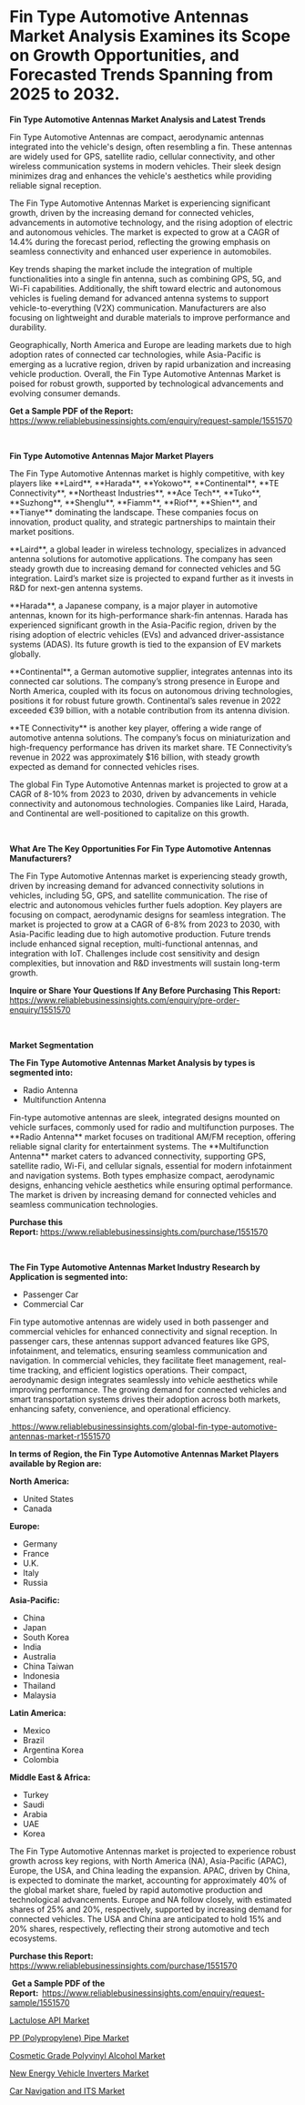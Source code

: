 <p><h1>Fin Type Automotive Antennas Market Analysis Examines its Scope on Growth Opportunities, and Forecasted Trends Spanning from 2025 to 2032.</h1></p><p><strong>Fin Type Automotive Antennas Market Analysis and Latest Trends</strong></p>
<p><p>Fin Type Automotive Antennas are compact, aerodynamic antennas integrated into the vehicle's design, often resembling a fin. These antennas are widely used for GPS, satellite radio, cellular connectivity, and other wireless communication systems in modern vehicles. Their sleek design minimizes drag and enhances the vehicle's aesthetics while providing reliable signal reception.</p><p>The Fin Type Automotive Antennas Market is experiencing significant growth, driven by the increasing demand for connected vehicles, advancements in automotive technology, and the rising adoption of electric and autonomous vehicles. The market is expected to grow at a CAGR of 14.4% during the forecast period, reflecting the growing emphasis on seamless connectivity and enhanced user experience in automobiles.</p><p>Key trends shaping the market include the integration of multiple functionalities into a single fin antenna, such as combining GPS, 5G, and Wi-Fi capabilities. Additionally, the shift toward electric and autonomous vehicles is fueling demand for advanced antenna systems to support vehicle-to-everything (V2X) communication. Manufacturers are also focusing on lightweight and durable materials to improve performance and durability.</p><p>Geographically, North America and Europe are leading markets due to high adoption rates of connected car technologies, while Asia-Pacific is emerging as a lucrative region, driven by rapid urbanization and increasing vehicle production. Overall, the Fin Type Automotive Antennas Market is poised for robust growth, supported by technological advancements and evolving consumer demands.</p></p>
<p><strong>Get a Sample PDF of the Report:&nbsp;</strong> <a href="https://www.reliablebusinessinsights.com/enquiry/request-sample/1551570?utm_campaign=1877&utm_medium=2&utm_source=Github&utm_content=ia&utm_term=23012025&utm_id=fin-type-automotive-antennas">https://www.reliablebusinessinsights.com/enquiry/request-sample/1551570</a></p>
<p>&nbsp;</p>
<p><strong>Fin Type Automotive Antennas Major Market Players</strong></p>
<p><p>The Fin Type Automotive Antennas market is highly competitive, with key players like **Laird**, **Harada**, **Yokowo**, **Continental**, **TE Connectivity**, **Northeast Industries**, **Ace Tech**, **Tuko**, **Suzhong**, **Shenglu**, **Fiamm**, **Riof**, **Shien**, and **Tianye** dominating the landscape. These companies focus on innovation, product quality, and strategic partnerships to maintain their market positions.</p><p>**Laird**, a global leader in wireless technology, specializes in advanced antenna solutions for automotive applications. The company has seen steady growth due to increasing demand for connected vehicles and 5G integration. Laird’s market size is projected to expand further as it invests in R&D for next-gen antenna systems.</p><p>**Harada**, a Japanese company, is a major player in automotive antennas, known for its high-performance shark-fin antennas. Harada has experienced significant growth in the Asia-Pacific region, driven by the rising adoption of electric vehicles (EVs) and advanced driver-assistance systems (ADAS). Its future growth is tied to the expansion of EV markets globally.</p><p>**Continental**, a German automotive supplier, integrates antennas into its connected car solutions. The company’s strong presence in Europe and North America, coupled with its focus on autonomous driving technologies, positions it for robust future growth. Continental’s sales revenue in 2022 exceeded €39 billion, with a notable contribution from its antenna division.</p><p>**TE Connectivity** is another key player, offering a wide range of automotive antenna solutions. The company’s focus on miniaturization and high-frequency performance has driven its market share. TE Connectivity’s revenue in 2022 was approximately $16 billion, with steady growth expected as demand for connected vehicles rises.</p><p>The global Fin Type Automotive Antennas market is projected to grow at a CAGR of 8-10% from 2023 to 2030, driven by advancements in vehicle connectivity and autonomous technologies. Companies like Laird, Harada, and Continental are well-positioned to capitalize on this growth.</p></p>
<p>&nbsp;</p>
<p><strong>What Are The Key Opportunities For Fin Type Automotive Antennas Manufacturers?</strong></p>
<p><p>The Fin Type Automotive Antennas market is experiencing steady growth, driven by increasing demand for advanced connectivity solutions in vehicles, including 5G, GPS, and satellite communication. The rise of electric and autonomous vehicles further fuels adoption. Key players are focusing on compact, aerodynamic designs for seamless integration. The market is projected to grow at a CAGR of 6-8% from 2023 to 2030, with Asia-Pacific leading due to high automotive production. Future trends include enhanced signal reception, multi-functional antennas, and integration with IoT. Challenges include cost sensitivity and design complexities, but innovation and R&D investments will sustain long-term growth.</p></p>
<p><strong>Inquire or Share Your Questions If Any Before Purchasing This Report:</strong> <a href="https://www.reliablebusinessinsights.com/enquiry/pre-order-enquiry/1551570?utm_campaign=1877&utm_medium=2&utm_source=Github&utm_content=ia&utm_term=23012025&utm_id=fin-type-automotive-antennas">https://www.reliablebusinessinsights.com/enquiry/pre-order-enquiry/1551570</a></p>
<p>&nbsp;</p>
<p><strong>Market Segmentation</strong></p>
<p><strong>The Fin Type Automotive Antennas Market Analysis by types is segmented into:</strong></p>
<p><ul><li>Radio Antenna</li><li>Multifunction Antenna</li></ul></p>
<p><p>Fin-type automotive antennas are sleek, integrated designs mounted on vehicle surfaces, commonly used for radio and multifunction purposes. The **Radio Antenna** market focuses on traditional AM/FM reception, offering reliable signal clarity for entertainment systems. The **Multifunction Antenna** market caters to advanced connectivity, supporting GPS, satellite radio, Wi-Fi, and cellular signals, essential for modern infotainment and navigation systems. Both types emphasize compact, aerodynamic designs, enhancing vehicle aesthetics while ensuring optimal performance. The market is driven by increasing demand for connected vehicles and seamless communication technologies.</p></p>
<p><strong>Purchase this Report:&nbsp;</strong><a href="https://www.reliablebusinessinsights.com/purchase/1551570?utm_campaign=1877&utm_medium=2&utm_source=Github&utm_content=ia&utm_term=23012025&utm_id=fin-type-automotive-antennas">https://www.reliablebusinessinsights.com/purchase/1551570</a></p>
<p>&nbsp;</p>
<p><strong>The Fin Type Automotive Antennas Market Industry Research by Application is segmented into:</strong></p>
<p><ul><li>Passenger Car</li><li>Commercial Car</li></ul></p>
<p><p>Fin type automotive antennas are widely used in both passenger and commercial vehicles for enhanced connectivity and signal reception. In passenger cars, these antennas support advanced features like GPS, infotainment, and telematics, ensuring seamless communication and navigation. In commercial vehicles, they facilitate fleet management, real-time tracking, and efficient logistics operations. Their compact, aerodynamic design integrates seamlessly into vehicle aesthetics while improving performance. The growing demand for connected vehicles and smart transportation systems drives their adoption across both markets, enhancing safety, convenience, and operational efficiency.</p></p>
<p><a href="https://www.reliablebusinessinsights.com/global-fin-type-automotive-antennas-market-r1551570?utm_campaign=1877&utm_medium=2&utm_source=Github&utm_content=ia&utm_term=23012025&utm_id=fin-type-automotive-antennas">&nbsp;https://www.reliablebusinessinsights.com/global-fin-type-automotive-antennas-market-r1551570</a></p>
<p><strong>In terms of Region, the Fin Type Automotive Antennas Market Players available by Region are:</strong></p>
<p>
    <p> <strong> North America: </strong>
        <ul>
            <li>United States</li>
            <li>Canada</li>
        </ul>
        </p> 
    <p> <strong> Europe: </strong>
        <ul>
            <li>Germany</li>
            <li>France</li>
            <li>U.K.</li>
            <li>Italy</li>
            <li>Russia</li>
        </ul>
        </p> 
    <p> <strong> Asia-Pacific: </strong>
        <ul>
            <li>China</li>
            <li>Japan</li>
            <li>South Korea</li>
            <li>India</li>
            <li>Australia</li>
            <li>China Taiwan</li>
            <li>Indonesia</li>
            <li>Thailand</li>
            <li>Malaysia</li>
        </ul>
        </p> 
    <p> <strong> Latin America: </strong>
        <ul>
            <li>Mexico</li>
            <li>Brazil</li>
            <li>Argentina Korea</li>
            <li>Colombia</li>
        </ul>
        </p> 
    <p> <strong> Middle East & Africa: </strong>
        <ul>
            <li>Turkey</li>
            <li>Saudi</li>
            <li>Arabia</li>
            <li>UAE</li>
            <li>Korea</li>
        </ul>
    </p>
    </p>
<p><p>The Fin Type Automotive Antennas market is projected to experience robust growth across key regions, with North America (NA), Asia-Pacific (APAC), Europe, the USA, and China leading the expansion. APAC, driven by China, is expected to dominate the market, accounting for approximately 40% of the global market share, fueled by rapid automotive production and technological advancements. Europe and NA follow closely, with estimated shares of 25% and 20%, respectively, supported by increasing demand for connected vehicles. The USA and China are anticipated to hold 15% and 20% shares, respectively, reflecting their strong automotive and tech ecosystems.</p></p>
<p><strong>Purchase this Report: </strong><a href="https://www.reliablebusinessinsights.com/purchase/1551570?utm_campaign=1877&utm_medium=2&utm_source=Github&utm_content=ia&utm_term=23012025&utm_id=fin-type-automotive-antennas">https://www.reliablebusinessinsights.com/purchase/1551570</a></p>
<p>&nbsp;<strong>Get a Sample PDF of the Report:&nbsp;&nbsp;</strong><a href="https://www.reliablebusinessinsights.com/enquiry/request-sample/1551570?utm_campaign=1877&utm_medium=2&utm_source=Github&utm_content=ia&utm_term=23012025&utm_id=fin-type-automotive-antennas">https://www.reliablebusinessinsights.com/enquiry/request-sample/1551570</a></p>
<p><strong></strong></p>
<p><p><a href="https://www.linkedin.com/pulse/comprehensive-analysis-lactulose-api-market-segments-growth-6974e?utm_campaign=1877&utm_medium=2&utm_source=Github&utm_content=ia&utm_term=23012025&utm_id=fin-type-automotive-antennas">Lactulose API Market</a></p><p><a href="https://www.linkedin.com/pulse/pp-polypropylene-pipe-market-size-growth-136-cagr-from-2025-ibxvc?utm_campaign=1877&utm_medium=2&utm_source=Github&utm_content=ia&utm_term=23012025&utm_id=fin-type-automotive-antennas">PP (Polypropylene) Pipe Market</a></p><p><a href="https://www.linkedin.com/pulse/cosmetic-grade-polyvinyl-alcohol-market-trends-focusing-insight-rhbif?utm_campaign=1877&utm_medium=2&utm_source=Github&utm_content=ia&utm_term=23012025&utm_id=fin-type-automotive-antennas">Cosmetic Grade Polyvinyl Alcohol Market</a></p><p><a href="https://github.com/steidmindy199393/Market-Research-Report-List-1/blob/main/new-energy-vehicle-inverters-market.md?utm_campaign=1877&utm_medium=2&utm_source=Github&utm_content=ia&utm_term=23012025&utm_id=fin-type-automotive-antennas">New Energy Vehicle Inverters Market</a></p><p><a href="https://github.com/klindsey95/Market-Research-Report-List-1/blob/main/car-navigation-and-its-market.md?utm_campaign=1877&utm_medium=2&utm_source=Github&utm_content=ia&utm_term=23012025&utm_id=fin-type-automotive-antennas">Car Navigation and ITS Market</a></p></p>